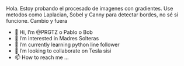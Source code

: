 Hola. Estoy probando el procesado de imagenes con gradientes. Use metodos como Laplacian, Sobel y Canny para detectar bordes, no sé si funcione. Cambio y fuera 





- 👋 Hi, I’m @PRGTZ o Pablo o Bob
- 👀 I’m interested in Madres Solteras
- 🌱 I’m currently learning python line follower
- 💞️ I’m looking to collaborate on Tesla sisi
- 📫 How to reach me ...


